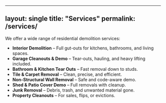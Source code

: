 
---
layout: single
title: "Services"
permalink: /services/
---

We offer a wide range of residential demolition services:

- **Interior Demolition** – Full gut-outs for kitchens, bathrooms, and living spaces.
- **Garage Cleanouts & Demo** – Tear-outs, hauling, and heavy lifting included.
- **Bathroom & Kitchen Tear Outs** – Fast removal down to studs.
- **Tile & Carpet Removal** – Clean, precise, and efficient.
- **Non-Structural Wall Removal** – Safe and code-aware demo.
- **Shed & Patio Cover Demo** – Full removals with cleanup.
- **Junk Removal** – Debris, trash, and unwanted material gone.
- **Property Cleanouts** – For sales, flips, or evictions.
